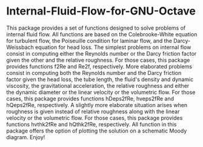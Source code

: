 # Internal-Fluid-Flow-for-GNU-Octave
This package provides a set of functions designed 
to solve problems of internal fluid flow. 
All functions are based on the Colebrooke-White 
equation for turbulent flow, the Poiseuille 
condition for laminar flow, and the Darcy-Weissbach 
equation for head loss. The simplest problems 
on internal flow consist in computing either 
the Reynolds number or the Darcy friction factor 
given the other and the relative roughness. 
For those cases, this package provides functions 
f2Re and Re2f, respectively. More elaborated 
problems consist in computing both the Reynolds 
number and the Darcy friction factor given the 
head loss, the tube length, the fluid's density and 
dynamic viscosity, the gravitational acceleration, 
the relative roughness and either the dynamic diameter 
or the linear velocity or the volumetric flow. 
For those cases, this package provides functions 
hDeps2fRe, hveps2fRe and hQeps2fRe, respectively. 
A slightly more elaborate situation arises when 
roughness is given instead of relative roughness 
along with the linear velocity or the volumetric flow. 
For those cases, this package provides functions 
hvthk2fRe and hQthk2fRe, respectively. All function 
in this package offers the option of plotting 
the solution on a schematic Moody diagram. 
Enjoy!
